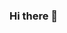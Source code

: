 ### Hi there 👋


<!--START_SECTION:Introduction->

- 🌱 I’m currently learning **Javascript** and **TypeScript** in order to become a FullStack Dev.
-  🔭 I’m currently working on my portfolio. 
   💻 My future goal is to enroll into the Apple Developper Academy. iOS junior dev.
   
- ⚠️ I am actively looking for an internship from October 2nd 2023 to mid December. You can look up my Resume:

<!--END_SECTION:Introduction-->
